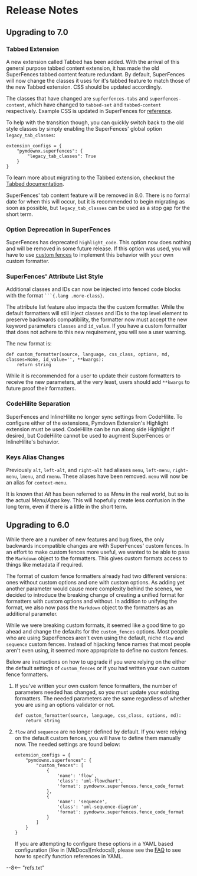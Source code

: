# Release Notes

## Upgrading to 7.0

### Tabbed Extension
A new extension called Tabbed has been added. With the arrival of this general purpose tabbed content extension, it has
made the old SuperFences tabbed content feature redundant. By default, SuperFences will now change the classes it uses
for it's tabbed feature to match those of the new Tabbed extension. CSS should be updated accordingly.

The classes that have changed are `supferfences-tabs` and `superfences-content`, which have changed to `tabbed-set` and
`tabbed-content` respectively. Example CSS is updated in SuperFences for
[reference](../extensions/superfences.md#tabbed-fences).

To help with the transition though, you can quickly switch back to the old style classes by simply enabling the
SuperFences' global option `legacy_tab_classes`:

```py3
extension_configs = {
    "pymdownx.superfences": {
        "legacy_tab_classes": True
    }
}
```

To learn more about migrating to the Tabbed extension, checkout the [Tabbed documentation](../extensions/tabbed.md).

SuperFences' tab content feature will be removed in 8.0. There is no formal date for when this will occur, but it is
recommended to begin migrating as soon as possible, but `legacy_tab_classes` can be used as a stop gap for the short
term.

### Option Deprecation in SuperFences

SuperFences has deprecated `highlight_code`. This option now does nothing and will be removed in some future release.
If this option was used, you will have to use [custom fences](../extensions/superfences.md#custom-fences) to implement
this behavior with your own custom formatter.

### SuperFences' Attribute List Style

Additional classes and IDs can now be injected into fenced code blocks with the format ` ```{.lang .more-class} `.

The attribute list feature also impacts the the custom formatter. While the default formatters will still inject
classes and IDs to the top level element to preserve backwards compatibility, the formatter now must accept the new
keyword parameters `classes` and `id_value`. If you have a custom formatter that does not adhere to this new
requirement, you will see a user warning.

The new format is:

```py3
def custom_formatter(source, language, css_class, options, md, classes=None, id_value='', **kwargs):
    return string
```

While it is recommended for a user to update their custom formatters to receive the new parameters, at the very
least, users should add `**kwargs` to future proof their formatters.

### CodeHilite Separation

SuperFences and InlineHilite no longer sync settings from CodeHilite. To configure either of the extensions, Pymdown
Extension's Highlight extension must be used. CodeHilite can be run along side Highlight if desired, but CodeHilite
cannot be used to augment SuperFences or InlineHilite's behavior.

### Keys Alias Changes

Previously `alt`, `left-alt`, and `right-alt` had aliases `menu`, `left-menu`, `right-menu`, `lmenu`, and `rmenu`. These
aliases have been removed. `menu` will now be an alias for `context-menu`.

It is known that *Alt* has been referred to as *Menu* in the real world, but so is the actual *Menu*/*Apps* key. This
will hopefully create less confusion in the long term, even if there is a little in the short term.

## Upgrading to 6.0

While there are a number of new features and bug fixes, the only backwards incompatible changes are with SuperFences'
custom fences. In an effort to make custom fences more useful, we wanted to be able to pass the `Markdown` object to the
formatters. This gives custom formats access to things like metadata if required.

The format of custom fence formatters already had two different versions: ones without custom options and one with
custom options. As adding yet another parameter would cause more complexity behind the scenes, we decided to introduce
the breaking change of creating a unified format for formatters with custom options and without. In addition to unifying
the format, we also now pass the `Markdown` object to the formatters as an additional parameter.

While we were breaking custom formats, it seemed like a good time to go ahead and change the defaults for the
`custom_fences` options. Most people who are using SuperFences aren't even using the default, niche `flow` and
`sequence` custom fences. Instead of hijacking fence names that most people aren't even using, it seemed more
appropriate to define no custom fences.

Below are instructions on how to upgrade if you were relying on the either the default settings of `custom_fences` or if
you had written your own custom fence formatters.

1. If you've written your own custom fence formatters, the number of parameters needed has changed, so you must update
  your existing formatters.  The needed parameters are the same regardless of whether you are using an options validator
  or not.

    ```py3
    def custom_formatter(source, language, css_class, options, md):
        return string
    ```

2. `flow` and `sequence` are no longer defined by default. If you were relying on the default custom fences, you will
  have to define them manually now. The needed settings are found below:

    ```py3
    extension_configs = {
        "pymdownx.superfences": {
            "custom_fences": [
                {
                    'name': 'flow',
                    'class': 'uml-flowchart',
                    'format': pymdownx.superfences.fence_code_format
                },
                {
                    'name': 'sequence',
                    'class': 'uml-sequence-diagram',
                    'format': pymdownx.superfences.fence_code_format
                }
            ]
        }
    }
    ```

    If you are attempting to configure these options in a YAML based configuration (like in [MkDocs][mkdocs]), please
    see the [FAQ](../faq.md#function-references-in-yaml) to see how to specify function references in YAML.

--8<-- "refs.txt"

